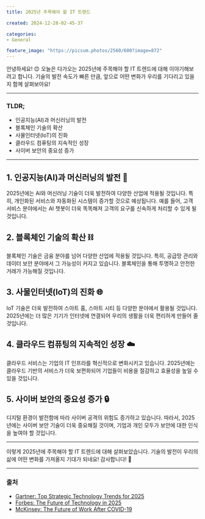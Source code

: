 ```yaml
---
title: 2025년 주목해야 할 IT 트렌드

created: 2024-12-28-02-45-37

categories: 
- General

feature_image: "https://picsum.photos/2560/600?image=872"
---
```


안녕하세요! 😊 오늘은 다가오는 2025년에 주목해야 할 IT 트렌드에 대해 이야기해보려고 합니다. 기술의 발전 속도가 빠른 만큼, 앞으로 어떤 변화가 우리를 기다리고 있을지 함께 살펴보아요!

---

### TLDR;
- 인공지능(AI)과 머신러닝의 발전
- 블록체인 기술의 확산
- 사물인터넷(IoT)의 진화
- 클라우드 컴퓨팅의 지속적인 성장
- 사이버 보안의 중요성 증가

---

## 1. 인공지능(AI)과 머신러닝의 발전 🤖
2025년에는 AI와 머신러닝 기술이 더욱 발전하여 다양한 산업에 적용될 것입니다. 특히, 개인화된 서비스와 자동화된 시스템이 증가할 것으로 예상됩니다. 예를 들어, 고객 서비스 분야에서는 AI 챗봇이 더욱 똑똑해져 고객의 요구를 신속하게 처리할 수 있게 될 것입니다.

## 2. 블록체인 기술의 확산 ⛓️
블록체인 기술은 금융 분야를 넘어 다양한 산업에 적용될 것입니다. 특히, 공급망 관리와 데이터 보안 분야에서 그 가능성이 커지고 있습니다. 블록체인을 통해 투명하고 안전한 거래가 가능해질 것입니다.

## 3. 사물인터넷(IoT)의 진화 🌐
IoT 기술은 더욱 발전하여 스마트 홈, 스마트 시티 등 다양한 분야에서 활용될 것입니다. 2025년에는 더 많은 기기가 인터넷에 연결되어 우리의 생활을 더욱 편리하게 만들어 줄 것입니다.

## 4. 클라우드 컴퓨팅의 지속적인 성장 ☁️
클라우드 서비스는 기업의 IT 인프라를 혁신적으로 변화시키고 있습니다. 2025년에는 클라우드 기반의 서비스가 더욱 보편화되어 기업들이 비용을 절감하고 효율성을 높일 수 있을 것입니다.

## 5. 사이버 보안의 중요성 증가 🔒
디지털 환경이 발전함에 따라 사이버 공격의 위험도 증가하고 있습니다. 따라서, 2025년에는 사이버 보안 기술이 더욱 중요해질 것이며, 기업과 개인 모두가 보안에 대한 인식을 높여야 할 것입니다.

---

이렇게 2025년에 주목해야 할 IT 트렌드에 대해 살펴보았습니다. 기술의 발전이 우리의 삶에 어떤 변화를 가져올지 기대가 되네요! 감사합니다! 🙏

---

### 출처
- [Gartner: Top Strategic Technology Trends for 2025](https://www.gartner.com/en/newsroom/press-releases/2022-10-18-gartner-says-three-emerging-technology-trends-will-shape-the-future-of-work)
- [Forbes: The Future of Technology in 2025](https://www.forbes.com/sites/bernardmarr/2021/01/04/the-future-of-technology-in-2025/?sh=5c1c1e4e7c3e)
- [McKinsey: The Future of Work After COVID-19](https://www.mckinsey.com/featured-insights/future-of-work)
